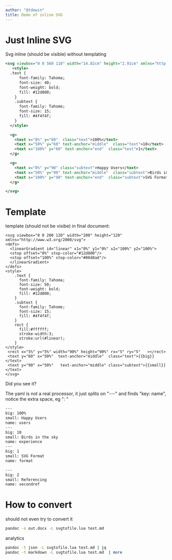 ```yaml
---
author: "@tdewin"
title: Demo of inline SVG
---
```



# Just Inline SVG
Svg inline (should be visible) without templating
```svg {out=./media/plain alt="Hello Plain SVG"}
<svg viewbox="0 0 560 110" width="14.82cm" height="2.91cm" xmlns="http://www.w3.org/2000/svg">
   <style>
  .text {
      font-family: Tahoma;
      font-size: 40;
      font-weight: bold;
      fill: #12d800;
    }
    .subtext {
      font-family: Tahome;
      font-size: 15;
      fill: #4f4f4f;
    }
  </style>

  <g>
    <text x="0%" y="60"  class="text">100%</text>
    <text x="50%" y="60" text-anchor="middle"  class="text">10</text>
    <text x="100%" y="60" text-anchor="end"  class="text">1</text>
  </g>

  <g>
    <text x="0%" y="90" class="subtext">Happy Users</text> 
    <text x="50%" y="90" text-anchor="middle"  class="subtext">Birds in the sky</text>
    <text x="100%" y="90" text-anchor="end"  class="subtext">SVG Format</text>
  </g>

</svg>
```

# Template
template (should not be visibe) in final document:
```template {name="digitx"}
<svg viewbox="0 0 200 120" width="200" height="120" xmlns="http://www.w3.org/2000/svg">
<defs>
  <linearGradient id="linear" x1="0%" y1="0%" x2="100%" y2="100%">
  <stop offset="0%" stop-color="#12d800"/>
  <stop offset="100%" stop-color="#00d8ad"/>
  </linearGradient>
</defs>
<style>
    .text {
      font-family: Tahoma;
      font-size: 50;
      font-weight: bold;
      fill: #12d800;
    }
    .subtext {
      font-family: Tahome;
      font-size: 15;
      fill: #4f4f4f;
    }
    rect {
      fill:#ffffff;
      stroke-width:3;
      stroke:url(#linear);
    } 
</style>
 <rect x="5%" y="5%" width="90%" height="90%" rx="5" ry="5"   ></rect>
 <text y="60" x="50%"  text-anchor="middle"  class="text">{{big}}</text>
 <text y="90" x="50%"   text-anchor="middle" class="subtext">{{small}}</text> 
</svg>
```
Did you see it?

The yaml is not a real processor, it just splits on "---" and finds "key: name", notice the extra space, eg ": "
```svg {ref=digitx out=./media/stat1 alt="Hello Template" namefield="name"}
---
big: 100%
small: Happy Users
name: users
---
big: 10
small: Birds in the sky
name: experience
---
big: 1
small: SVG Format
name: format
```


```svg {ref=digitx out=./media/stat1 alt="Hello Template" namefield="name"}
---
big: 2
small: Referencing
name: secondref
```
# How to convert

should not even try to convert it
```bash
pandoc -o out.docx -L svgtofile.lua test.md
```

analytics
```bash
pandoc -t json -L svgtofile.lua test.md | jq
pandoc -t markdown -L svgtofile.lua test.md  | more
```
